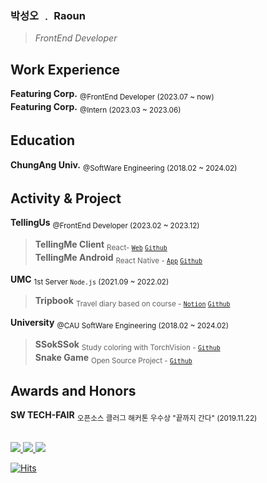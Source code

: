 ### 박성오 ﹒ Raoun
> *FrontEnd Developer*

## Work Experience
**Featuring Corp.** <sub>@FrontEnd Developer (2023.07 ~ now)</sub><br/>
**Featuring Corp.** <sub>@Intern (2023.03 ~ 2023.06)</sub><br/>

## Education
**ChungAng Univ.** <sub>@SoftWare Engineering (2018.02 ~ 2024.02)</sub>

## Activity & Project
**TellingUs** <sub>@FrontEnd Developer (2023.02 ~ 2023.12)</sub>
> **TellingMe Client** <sub>React- [`Web`](https://tellingme.co.kr) [`Github`](https://github.com/telling-me/tellingme-client)</sub><br/>
> **TellingMe Android** <sub>React Native - [`App`](https://play.google.com/store/apps/details?id=com.tellingme_rn) [`Github`](https://github.com/telling-me/tellingme-RN)</sub>


**UMC** <sub>1st Server `Node.js` (2021.09 ~ 2022.02)</sub>
> **Tripbook** <sub>Travel diary based on course - [`Notion`](https://makeus-challenge.notion.site/1377f62daf7e4617838e23f7f9db5803) [`Github`](https://github.com/whwkdns13/server_tripbook)</sub>

**University** <sub>@CAU SoftWare Engineering (2018.02 ~ 2024.02)</sub>
> **SSokSSok** <sub>Study coloring with TorchVision - [`Github`](https://github.com/SsokSsok-CAU)</sub><br/>
> **Snake Game** <sub>Open Source Project - [`Github`](https://github.com/Raoun4136/CAU_OSS_2022)</sub>

## Awards and Honors
**SW TECH-FAIR** <sub>오픈소스 클러그 해커톤 우수상 "끝까지 간다" (2019.11.22)</sub>

<br/>

<a href="https://raoun4136-dev.vercel.app/" target="_blank">
       <img src="https://img.shields.io/badge/Blog-222222.svg?style=flat-square&logo=vercel&logoColor=white"/>
</a>

<a href="https://raoun4136.notion.site/Raoun-022bd0edfdf24844b709de09b554629e" target="_black">
       <img src="https://img.shields.io/badge/Portfolio-000000?style=flat-square&logo=Notion&logoColor=white"/>
</a>
<a href="mailto:qkrtjddh1212@naver.com" target="_blank">
       <img src="https://img.shields.io/badge/Naver-03C75A?style=flat-square&logo=Naver&logoColor=white"/>
</a>

[![Hits](https://hits.seeyoufarm.com/api/count/incr/badge.svg?url=https%3A%2F%2Fgithub.com%2FRaoun4136&count_bg=%2379C83D&title_bg=%23555555&icon=&icon_color=%23E7E7E7&title=hits&edge_flat=false)](https://hits.seeyoufarm.com)


<!--
[![Raoun4136's GitHub stats](https://github-readme-stats.vercel.app/api?username=Raoun4136)](https://github.com/anuraghazra/github-readme-stats)

[![Raoun4136's Top Langs](https://github-readme-stats.vercel.app/api/top-langs/?username=raoun4136&layout=compact)](https://github.com/anuraghazra/github-readme-stats)

## :bulb: Algorithm

[![solved.ac tier](http://mazassumnida.wtf/api/generate_badge?boj=raoun4136)](https://solved.ac/raoun4136)
-->
